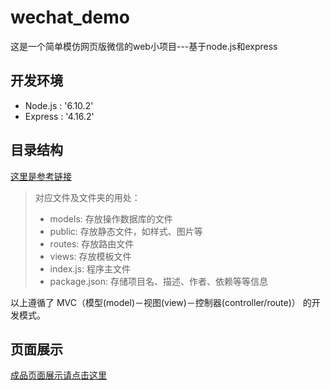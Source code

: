 # wechat_demo
这是一个简单模仿网页版微信的web小项目---基于node.js和express
## 开发环境
- Node.js : '6.10.2'
- Express : '4.16.2'
## 目录结构
[这里是参考链接](https://github.com/nswbmw/N-blog/blob/master/book/4.2%20%E5%87%86%E5%A4%87%E5%B7%A5%E4%BD%9C.md)
> 对应文件及文件夹的用处：
> - models: 存放操作数据库的文件
> - public: 存放静态文件，如样式、图片等
> - routes: 存放路由文件
> - views: 存放模板文件
> - index.js: 程序主文件
> - package.json: 存储项目名、描述、作者、依赖等等信息
>   
以上遵循了 MVC（模型(model)－视图(view)－控制器(controller/route)） 的开发模式。
## 页面展示
[成品页面展示请点击这里](https://github.com/12vv/wechat_demo/blob/master/about/page.md)

